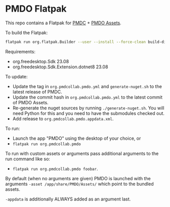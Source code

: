 # PMDO Flatpak

This repo contains a Flatpak for [PMDC](https://github.com/PMDCollab/PMDC/) + [PMDO Assets](https://github.com/audinowho/DumpAsset).

To build the Flatpak:

```bash
flatpak run org.flatpak.Builder --user --install --force-clean build-dir org.pmdcollab.pmdo.yml
```

Requirements:

- org.freedesktop.Sdk 23.08
- org.freedesktop.Sdk.Extension.dotnet8 23.08

To update:

- Update the tag in `org.pmdcollab.pmdo.yml` and `generate-nuget.sh` to the latest release of PMDC.
- Update the commit hash in `org.pmdcollab.pmdo.yml` to the latest commit of PMDO Assets.
- Re-generate the nuget sources by running `./generate-nuget.sh`. You will need Python for this and you
  need to have the submodules checked out.
- Add release to `org.pmdcollab.pmdo.appdata.xml`.

To run:
- Launch the app "PMDO" using the desktop of your choice, or
- `flatpak run org.pmdcollab.pmdo`

To run with custom assets or arguments pass additional arguments to the run command like so:
- `flatpak run org.pmdcollab.pmdo foobar`.

By default (when no arguments are given) PMDO is launched with the arguments 
`-asset /app/share/PMDO/Assets/` which point to the bundled assets.

`-appdata` is additionally ALWAYS added as an argument last.
